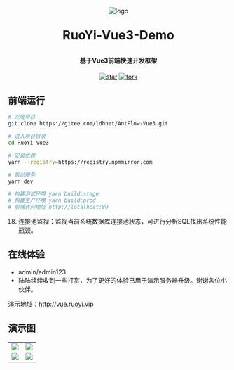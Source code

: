 <p align="center">
	<img alt="logo" src="https://oscimg.oschina.net/oscnet/up-d3d0a9303e11d522a06cd263f3079027715.png">
</p>
<h1 align="center" style="margin: 30px 0 30px; font-weight: bold;">RuoYi-Vue3-Demo</h1>
<h4 align="center">基于Vue3前端快速开发框架</h4>
<p align="center">
    <a href='https://gitee.com/ldhnet/ruoyivue3-demo/stargazers'><img src='https://gitee.com/ldhnet/ruoyivue3-demo/badge/star.svg?theme=dark' alt='star'></img></a>
    <a href='https://gitee.com/ldhnet/ruoyivue3-demo/members'><img src='https://gitee.com/ldhnet/ruoyivue3-demo/badge/fork.svg?theme=dark' alt='fork'></img></a>
</p>
 
## 前端运行

```bash
# 克隆项目
git clone https://gitee.com/ldhnet/AntFlow-Vue3.git

# 进入项目目录
cd RuoYi-Vue3

# 安装依赖
yarn --registry=https://registry.npmmirror.com

# 启动服务
yarn dev

# 构建测试环境 yarn build:stage
# 构建生产环境 yarn build:prod
# 前端访问地址 http://localhost:80
``` 

18. 连接池监视：监视当前系统数据库连接池状态，可进行分析SQL找出系统性能瓶颈。

## 在线体验

- admin/admin123  
- 陆陆续续收到一些打赏，为了更好的体验已用于演示服务器升级。谢谢各位小伙伴。

演示地址：http://vue.ruoyi.vip   

## 演示图

<table>
    <tr>
        <td><img src="https://gitee.com/ldhnet/ruoyivue3-demo/tree/master/src/assets/review/demo1.png"/></td>
        <td><img src="https://gitee.com/ldhnet/ruoyivue3-demo/tree/master/src/assets/review/demo2.png"/></td>
    </tr>
     <tr>
        <td><img src="https://gitee.com/ldhnet/ruoyivue3-demo/tree/master/src/assets/review/demo3.png"/></td>
        <td><img src="https://gitee.com/ldhnet/ruoyivue3-demo/tree/master/src/assets/review/demo4.png"/></td>
    </tr>
</table>
 